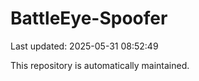 # BattleEye-Spoofer

Last updated: 2025-05-31 08:52:49

This repository is automatically maintained.
